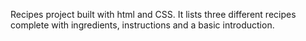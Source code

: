 Recipes project built with html and CSS. It lists three different recipes complete with ingredients, instructions and a basic introduction.
